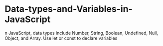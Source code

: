 # Data-types-and-Variables-in-JavaScript
n JavaScript, data types include Number, String, Boolean, Undefined, Null, Object, and Array. Use let or const to declare variables
